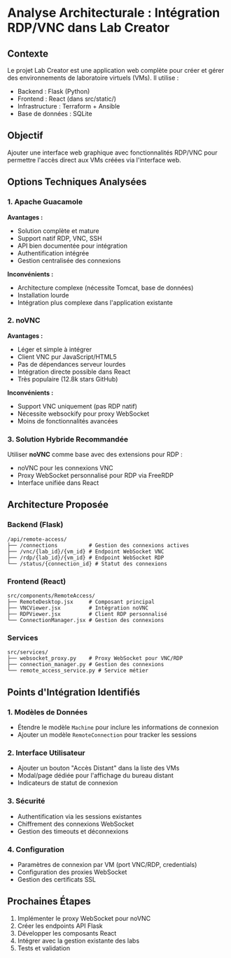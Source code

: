# Analyse Architecturale : Intégration RDP/VNC dans Lab Creator

## Contexte
Le projet Lab Creator est une application web complète pour créer et gérer des environnements de laboratoire virtuels (VMs). Il utilise :
- Backend : Flask (Python)
- Frontend : React (dans src/static/)
- Infrastructure : Terraform + Ansible
- Base de données : SQLite

## Objectif
Ajouter une interface web graphique avec fonctionnalités RDP/VNC pour permettre l'accès direct aux VMs créées via l'interface web.

## Options Techniques Analysées

### 1. Apache Guacamole
**Avantages :**
- Solution complète et mature
- Support natif RDP, VNC, SSH
- API bien documentée pour intégration
- Authentification intégrée
- Gestion centralisée des connexions

**Inconvénients :**
- Architecture complexe (nécessite Tomcat, base de données)
- Installation lourde
- Intégration plus complexe dans l'application existante

### 2. noVNC
**Avantages :**
- Léger et simple à intégrer
- Client VNC pur JavaScript/HTML5
- Pas de dépendances serveur lourdes
- Intégration directe possible dans React
- Très populaire (12.8k stars GitHub)

**Inconvénients :**
- Support VNC uniquement (pas RDP natif)
- Nécessite websockify pour proxy WebSocket
- Moins de fonctionnalités avancées

### 3. Solution Hybride Recommandée
Utiliser **noVNC** comme base avec des extensions pour RDP :
- noVNC pour les connexions VNC
- Proxy WebSocket personnalisé pour RDP via FreeRDP
- Interface unifiée dans React

## Architecture Proposée

### Backend (Flask)
```
/api/remote-access/
├── /connections          # Gestion des connexions actives
├── /vnc/{lab_id}/{vm_id} # Endpoint WebSocket VNC
├── /rdp/{lab_id}/{vm_id} # Endpoint WebSocket RDP
└── /status/{connection_id} # Statut des connexions
```

### Frontend (React)
```
src/components/RemoteAccess/
├── RemoteDesktop.jsx     # Composant principal
├── VNCViewer.jsx         # Intégration noVNC
├── RDPViewer.jsx         # Client RDP personnalisé
└── ConnectionManager.jsx # Gestion des connexions
```

### Services
```
src/services/
├── websocket_proxy.py    # Proxy WebSocket pour VNC/RDP
├── connection_manager.py # Gestion des connexions
└── remote_access_service.py # Service métier
```

## Points d'Intégration Identifiés

### 1. Modèles de Données
- Étendre le modèle `Machine` pour inclure les informations de connexion
- Ajouter un modèle `RemoteConnection` pour tracker les sessions

### 2. Interface Utilisateur
- Ajouter un bouton "Accès Distant" dans la liste des VMs
- Modal/page dédiée pour l'affichage du bureau distant
- Indicateurs de statut de connexion

### 3. Sécurité
- Authentification via les sessions existantes
- Chiffrement des connexions WebSocket
- Gestion des timeouts et déconnexions

### 4. Configuration
- Paramètres de connexion par VM (port VNC/RDP, credentials)
- Configuration des proxies WebSocket
- Gestion des certificats SSL

## Prochaines Étapes
1. Implémenter le proxy WebSocket pour noVNC
2. Créer les endpoints API Flask
3. Développer les composants React
4. Intégrer avec la gestion existante des labs
5. Tests et validation

